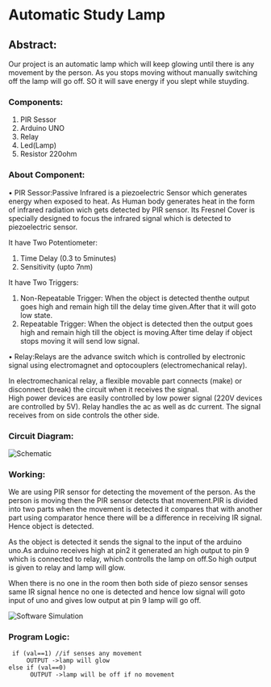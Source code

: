 # Automatic Study Lamp
  ## Abstract:
  Our project is an automatic lamp which will keep glowing until there is any movement by the person. As you stops moving without manually switching off the lamp will go off. SO   it will save energy if you slept while stuyding.


### Components:
1.	PIR Sessor
2.	Arduino UNO
3.	Relay
4.	Led(Lamp)
5.	Resistor 220ohm

### About Component:
   • PIR Sessor:Passive Infrared is a piezoelectric Sensor which generates energy when exposed to heat. As Human body generates heat in the form of infrared radiation wich gets detected by PIR sensor. Its Fresnel Cover is specially designed to  focus the infrared signal which is detected to piezoelectric sensor. 
   
  It have Two Potentiometer: 
   1. Time Delay (0.3 to 5minutes) 
   2. Sensitivity (upto 7nm)

  It have Two Triggers:
   1. Non-Repeatable Trigger: When the object is detected thenthe output goes high and remain high till the delay time given.After that it will goto low state.
   2. Repeatable Trigger: When the object is detected then the output goes high and remain high till the object is moving.After time delay if object stops moving it                       will send low signal. 
		  
  • Relay:Relays are the advance switch which is controlled by electronic signal using electromagnet and optocouplers (electromechanical relay). 
  
  In electromechanical relay, a flexible movable part connects (make) or disconnect (break) the circuit when it receives the  signal.  
  High power devices are easily controlled by low power signal (220V devices are controlled by 5V). 
  Relay handles the ac as well as dc current. 
  The signal receives from on side controls the other side.

### Circuit Diagram:
![Schematic](https://user-images.githubusercontent.com/73650233/105363619-3dc69500-5c22-11eb-879c-8e6a40cf1539.png)


### Working: 
We are using PIR sensor for detecting the movement of the person. As the person is moving then the PIR sensor detects that movement.PIR is divided into two parts when the movement is detected it compares that with another part using comparator hence there will be a difference in receiving IR signal. Hence object is detected.

As the object is detected it sends the signal to the input of the arduino uno.As arduino receives high at pin2 it generated an high output to pin 9 which is connected to relay, which controlls the lamp on off.So high output is given to relay and lamp will glow.

When there is no one in the room then both side of piezo sensor senses same IR signal hence no one is detected and hence low signal will goto input of uno and gives low output at pin 9 lamp will go off. 

![Software Simulation](https://user-images.githubusercontent.com/73650233/105363757-66e72580-5c22-11eb-89f9-0aeb468453dd.png)

### Program Logic:
     if (val==1) //if senses any movement
         OUTPUT ->lamp will glow
    else if (val==0)
          OUTPUT ->lamp will be off if no movement




